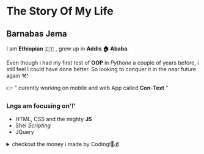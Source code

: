 # The Story Of My Life

## Barnabas Jema

I am **Ethiopian** 🇪🇹 , grew up in **Addis 🏠 Ababa**.

Even though i had my first test of **OOP** in _Pythone_ a couple of years
before, i still feel I could have done better. So looking to conquer it in the
near future again ⚒️!

👉 " curently working on mobile and web App called **Con**-**Text** "

### Lngs am focusing on'!'

- HTML, CSS and the mighty **JS**
- Shel _Scripting_
- JQuery

 <details>
  <summary>checkout the money i made by Coding!🤑💰</summary>
  
  ![just jocking!](https://media.giphy.com/media/kqZqQB3F4Zv51OnZTA/giphy.gif)
</details>
